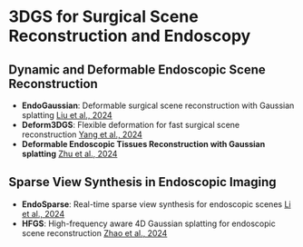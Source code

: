 # 3DGS for Surgical Scene Reconstruction and Endoscopy

## Dynamic and Deformable Endoscopic Scene Reconstruction
- **EndoGaussian**: Deformable surgical scene reconstruction with Gaussian splatting [Liu et al., 2024](https://arxiv.org/abs/xxxxxxx)
- **Deform3DGS**: Flexible deformation for fast surgical scene reconstruction [Yang et al., 2024](https://arxiv.org/abs/xxxxxxx)
- **Deformable Endoscopic Tissues Reconstruction with Gaussian splatting** [Zhu et al., 2024](https://arxiv.org/abs/xxxxxxx)

## Sparse View Synthesis in Endoscopic Imaging
- **EndoSparse**: Real-time sparse view synthesis for endoscopic scenes [Li et al., 2024](https://arxiv.org/abs/xxxxxxx)
- **HFGS**: High-frequency aware 4D Gaussian splatting for endoscopic scene reconstruction [Zhao et al., 2024](https://arxiv.org/abs/xxxxxxx)
